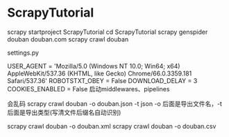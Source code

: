 # ScrapyTutorial

scrapy startproject ScrapyTutorial
cd ScrapyTutorial
scrapy genspider douban douban.com
scrapy crawl douban

settings.py

USER_AGENT = 'Mozilla/5.0 (Windows NT 10.0; Win64; x64) AppleWebKit/537.36 (KHTML, like Gecko) Chrome/66.0.3359.181 Safari/537.36'
ROBOTSTXT_OBEY = False
DOWNLOAD_DELAY = 3
COOKIES_ENABLED = False
启动middlewares、pipelines

会乱码
scrapy crawl douban -o douban.json -t json
-o 后面是导出文件名，-t 后面是导出类型(写清文件后缀名自动识别)

scrapy crawl douban -o douban.xml
scrapy crawl douban -o douban.csv
